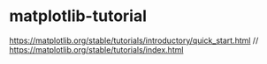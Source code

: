 # matplotlib-tutorial
https://matplotlib.org/stable/tutorials/introductory/quick_start.html    //    https://matplotlib.org/stable/tutorials/index.html
